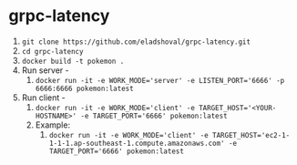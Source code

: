 # grpc-latency

1) `git clone https://github.com/eladshoval/grpc-latency.git`
2) `cd grpc-latency`
3) `docker build -t pokemon .`
4) Run server -
   1) `docker run -it -e WORK_MODE='server' -e LISTEN_PORT='6666' -p 6666:6666 pokemon:latest`
5) Run client -
   1) `docker run -it -e WORK_MODE='client' -e TARGET_HOST='<YOUR-HOSTNAME>' -e TARGET_PORT='6666' pokemon:latest`
   2) Example:
      1) `docker run -it -e WORK_MODE='client' -e TARGET_HOST='ec2-1-1-1-1.ap-southeast-1.compute.amazonaws.com' -e TARGET_PORT='6666' pokemon:latest`
